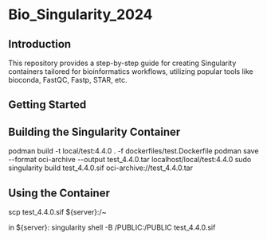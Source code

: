 # Bio_Singularity_2024

## Introduction
This repository provides a step-by-step guide for creating Singularity containers tailored for bioinformatics workflows, utilizing popular tools like bioconda, FastQC, Fastp, STAR, etc.


## Getting Started


## Building the Singularity Container

podman build -t local/test:4.4.0 . -f dockerfiles/test.Dockerfile
podman save --format oci-archive --output test_4.4.0.tar localhost/local/test:4.4.0
sudo singularity build test_4.4.0.sif oci-archive://test_4.4.0.tar

## Using the Container
scp test_4.4.0.sif ${server}:/~

in ${server}:
singularity shell -B /PUBLIC:/PUBLIC test_4.4.0.sif